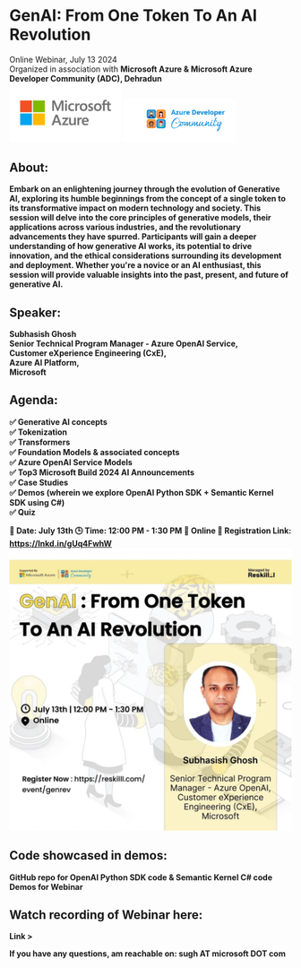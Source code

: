 # GenAI: From One Token To An AI Revolution
Online Webinar, July 13 2024 <br>
Organized in association with <b>Microsoft Azure<b> & <b>Microsoft Azure Developer Community (ADC)<b>, Dehradun <br>
<img src="images/AzureLogo.png" width="200"> <img src="images/Azure Developer Community Logo.png" width="200">

## About:
Embark on an enlightening journey through the evolution of Generative AI, exploring its humble beginnings from the concept of a single token to its transformative impact on modern technology and society. This session will delve into the core principles of generative models, their applications across various industries, and the revolutionary advancements they have spurred. Participants will gain a deeper understanding of how generative AI works, its potential to drive innovation, and the ethical considerations surrounding its development and deployment. Whether you're a novice or an AI enthusiast, this session will provide valuable insights into the past, present, and future of generative AI.

## Speaker:
Subhasish Ghosh <br>
Senior Technical Program Manager - Azure OpenAI Service, <br>
Customer eXperience Engineering (CxE), <br>
Azure AI Platform, <br>
Microsoft

## Agenda:
✅ Generative AI concepts <br>
✅ Tokenization <br>
✅ Transformers <br>
✅ Foundation Models & associated concepts <br>
✅ Azure OpenAI Service Models <br>
✅ Top3 Microsoft Build 2024 AI Announcements <br>
✅ Case Studies <br>
✅ Demos (wherein we explore OpenAI Python SDK + Semantic Kernel SDK using C#) <br>
✅ Quiz <br>

📅 Date: July 13th
🕒 Time: 12:00 PM - 1:30 PM
📍 Online
🔗 Registration Link: https://lnkd.in/gUq4FwhW
<img src="images/GenAI-OnlineWebinar-Poster.jpg" width="800">

## Code showcased in demos:
GitHub repo for OpenAI Python SDK code &amp; Semantic Kernel C# code Demos for Webinar

## Watch recording of Webinar here:
Link > 

If you have any questions, am reachable on: sugh AT microsoft DOT com

